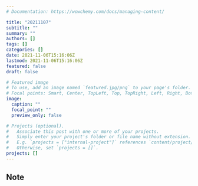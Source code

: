```yaml
---
# Documentation: https://wowchemy.com/docs/managing-content/

title: "20211107"
subtitle: ""
summary: ""
authors: []
tags: []
categories: []
date: 2021-11-06T15:16:06Z
lastmod: 2021-11-06T15:16:06Z
featured: false
draft: false

# Featured image
# To use, add an image named `featured.jpg/png` to your page's folder.
# Focal points: Smart, Center, TopLeft, Top, TopRight, Left, Right, BottomLeft, Bottom, BottomRight.
image:
  caption: ""
  focal_point: ""
  preview_only: false

# Projects (optional).
#   Associate this post with one or more of your projects.
#   Simply enter your project's folder or file name without extension.
#   E.g. `projects = ["internal-project"]` references `content/project/deep-learning/index.md`.
#   Otherwise, set `projects = []`.
projects: []
---
```


## Note

